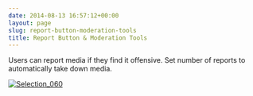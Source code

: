 ```yaml
---
date: 2014-08-13 16:57:12+00:00
layout: page
slug: report-button-moderation-tools
title: Report Button & Moderation Tools
---
```


Users can report media if they find it offensive. Set number of reports to automatically take down media.



[![Selection_060](http://docs.rtcamp.com/wp-content/uploads/2014/08/Selection_060.png)](http://docs.rtcamp.com/wp-content/uploads/2014/08/Selection_060.png)
